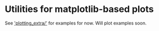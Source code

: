 # Utilities for matplotlib-based plots

See ['plotting_extra/'](plotting_extra/) for examples for now. Will plot 
examples soon.
